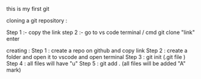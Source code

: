 this is my first git 

cloning a git repository : 

Step 1 :- copy the link 
step 2 :- go to vs code terminal / cmd 
          git clone "link"
          enter 
          
creating : 
Step 1 : create a repo on github and copy link
Step 2 : create a folder and open it to vscode and open terminal
Step 3 : git init (.git file )
Step 4 : all files will have "u" 
Step 5 : git add . (all files will be added "A" mark)